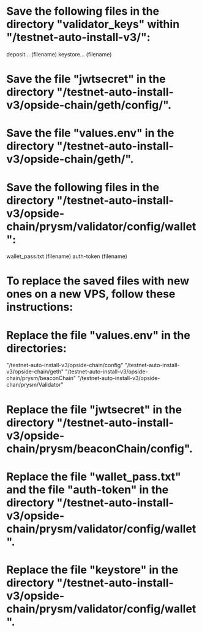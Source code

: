 # Save the following files in the directory "validator_keys" within "/testnet-auto-install-v3/":

deposit... (filename)
keystore... (filename)

# Save the file "jwtsecret" in the directory "/testnet-auto-install-v3/opside-chain/geth/config/".

# Save the file "values.env" in the directory "/testnet-auto-install-v3/opside-chain/geth/".

# Save the following files in the directory "/testnet-auto-install-v3/opside-chain/prysm/validator/config/wallet":

wallet_pass.txt (filename)
auth-token (filename)

# To replace the saved files with new ones on a new VPS, follow these instructions:

# Replace the file "values.env" in the directories:

"/testnet-auto-install-v3/opside-chain/config"
"/testnet-auto-install-v3/opside-chain/geth"
"/testnet-auto-install-v3/opside-chain/prysm/beaconChain"
"/testnet-auto-install-v3/opside-chan/prysm/Validator"

# Replace the file "jwtsecret" in the directory "/testnet-auto-install-v3/opside-chain/prysm/beaconChain/config".

# Replace the file "wallet_pass.txt" and the file "auth-token" in the directory "/testnet-auto-install-v3/opside-chain/prysm/validator/config/wallet".

# Replace the file "keystore" in the directory "/testnet-auto-install-v3/opside-chain/prysm/validator/config/wallet".
